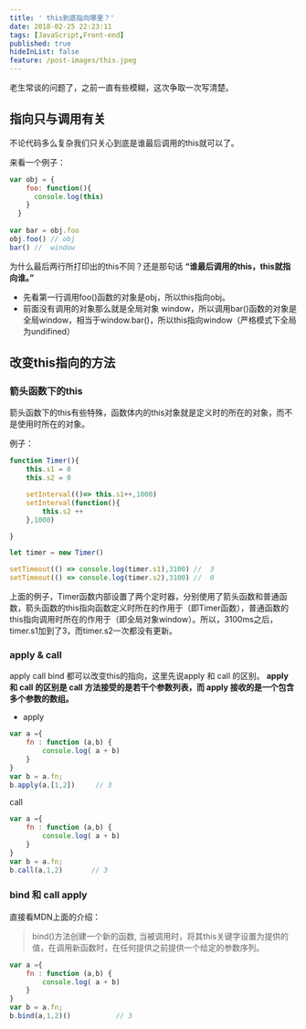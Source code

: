 ```yaml
---
title: ' this到底指向哪里？'
date: 2018-02-25 22:23:11
tags: [JavaScript,Front-end]
published: true
hideInList: false
feature: /post-images/this.jpeg
---
```

老生常谈的问题了，之前一直有些模糊，这次争取一次写清楚。

## 指向只与调用有关
不论代码多么复杂我们只关心到底是谁最后调用的this就可以了。

来看一个例子：
```js
var obj = {
    foo: function(){
      console.log(this)
    }
  }
  
var bar = obj.foo
obj.foo() // obj
bar() //  window
```
为什么最后两行所打印出的this不同？还是那句话 **“谁最后调用的this，this就指向谁。”**

- 先看第一行调用foo()函数的对象是obj，所以this指向obj。
- 前面没有调用的对象那么就是全局对象 window，所以调用bar()函数的对象是全局window，相当于window.bar()，所以this指向window（严格模式下全局为undifined）
## 改变this指向的方法
### 箭头函数下的this
箭头函数下的this有些特殊，函数体内的this对象就是定义时的所在的对象，而不是使用时所在的对象。

例子：
```js
function Timer(){
    this.s1 = 0
    this.s2 = 0

    setInterval(()=> this.s1++,1000)
    setInterval(function(){
        this.s2 ++
    },1000)

}

let timer = new Timer()

setTimeout(() => console.log(timer.s1),3100) //  3
setTimeout(() => console.log(timer.s2),3100) //  0
```

上面的例子，Timer函数内部设置了两个定时器，分别使用了箭头函数和普通函数，箭头函数的this指向函数定义时所在的作用于（即Timer函数），普通函数的this指向调用时所在的作用于（即全局对象window）。所以，3100ms之后，timer.s1加到了3，而timer.s2一次都没有更新。

### apply & call
apply call bind 都可以改变this的指向，这里先说apply 和 call 的区别。 **apply 和 call 的区别是 call 方法接受的是若干个参数列表，而 apply 接收的是一个包含多个参数的数组。**

- apply
```js
var a ={
    fn : function (a,b) {
        console.log( a + b)
    }
}
var b = a.fn;
b.apply(a,[1,2])     // 3
```
call
```js
var a ={
    fn : function (a,b) {
        console.log( a + b)
    }
}
var b = a.fn;
b.call(a,1,2)       // 3
```
### bind 和 call apply
直接看MDN上面的介绍：

>bind()方法创建一个新的函数, 当被调用时，将其this关键字设置为提供的值，在调用新函数时，在任何提供之前提供一个给定的参数序列。

```js
var a ={
    fn : function (a,b) {
        console.log( a + b)
    }
}
var b = a.fn;
b.bind(a,1,2)()           // 3
```